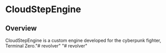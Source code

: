 # CloudStepEngine

## Overview

CloudStepEngine is a custom engine developed for the cyberpunk fighter, Terminal Zero."# revolver" 
"# revolver" 
